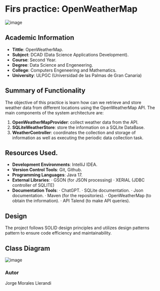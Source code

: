 # Firs practice: OpenWeatherMap
![image](https://github.com/jorgemoralesll110/OpenWeatherMap/assets/132004580/99948df5-829d-45e0-bf10-d3ce8e7a728a)


## Academic Information
- **Tittle**: OpenWeatherMap.
- **Subject**: DCAD (Data Science Applications Development).
- **Course**: Second Year.
- **Degree**: Data Science and Engeneering.
- **College**: Computers Engeneering and Mathematics.
- **University**: ULPGC (Universidad de las Palmas de Gran Canaria)


## Summary of Functionality
The objective of this practice is learn how can we retrieve and store weather data from different locations using the OpenWeatherMap API. The main components of the system architecture are:
1. **OpenWeatherMapProvider**: collect weather data from the API.
2. **SQLiteWeatherStore**: store the information on a SQLite DataBase.
3. **WeatherController**: coordinates the collection and storage of information as well as executing the periodic data collection task.

## Resources Used.
- **Development Environments**: IntelliJ IDEA.
- **Version Control Tools**: Git, Github.
- **Programming Languages**: Java 17.
- **External Libraries**:
  · GSON (for JSON processing)
  · XERIAL (JDBC controller of SQLITE)
- **Documentation Tools**:
  · ChatGPT.
  · SQLite documentation.
  · Json documentation.
  · Maven (for the repositories).
  · OpenWeatherMap (to obtain the information).
  · API Talend (to make API queries).

## Design
The project follows SOLID design principles and utilizes design patterns pattern to ensure code efficiency and maintainability.

## Class Diagram
![image](https://github.com/jorgemoralesll110/OpenWeatherMap/assets/132004580/081e217c-3074-43d6-a97e-4c34cf75f7cb)

### Autor
Jorge Morales Llerandi
